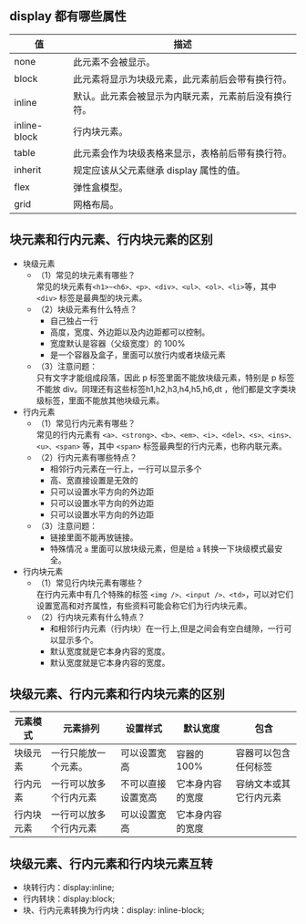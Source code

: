 ## display 都有哪些属性
| 值      | 描述 |
| ----------- | ----------- |
| none      | 此元素不会被显示。       |
| block   | 此元素将显示为块级元素，此元素前后会带有换行符。        |
| inline   | 默认。此元素会被显示为内联元素，元素前后没有换行符。       |
| inline-block   | 行内块元素。        |
| table   | 此元素会作为块级表格来显示，表格前后带有换行符。        |
| inherit   | 规定应该从父元素继承 display 属性的值。        |
| flex   | 弹性盒模型。        |
| grid   | 网格布局。        |

## 块元素和行内元素、行内块元素的区别
- 块级元素
    - （1）常见的块元素有哪些？<br>
        常见的块元素有`<h1>~<h6>、<p>、<div>、<ul>、<ol>、<li>`等，其中 `<div>` 标签是最典型的块元素。
    - （2）块级元素有什么特点？<br>
        - 自己独占一行
        - 高度，宽度、外边距以及内边距都可以控制。
        - 宽度默认是容器（父级宽度）的 100%
        - 是一个容器及盒子，里面可以放行内或者块级元素
    - （3）注意问题：<br>
        只有文字才能组成段落，因此 p 标签里面不能放块级元素，特别是 p 标签不能放 div。同理还有这些标签h1,h2,h3,h4,h5,h6,dt ，他们都是文字类块级标签，里面不能放其他块级元素。
- 行内元素
    - （1）常见行内元素有哪些？<br>
        常见的行内元素有 `<a>、<strong>、<b>、<em>、<i>、<del>、<s>、<ins>、<u>、<span>` 等，其中 `<span>` 标签最典型的行内元素，也称内联元素。
    - （2）行内元素有哪些特点？<br>
        - 相邻行内元素在一行上，一行可以显示多个
        - 高、宽直接设置是无效的
        - 只可以设置水平方向的外边距
        - 只可以设置水平方向的外边距
        - 只可以设置水平方向的外边距
    - （3）注意问题：<br>
        - 链接里面不能再放链接。
        - 特殊情况 `a` 里面可以放块级元素，但是给 `a` 转换一下块级模式最安全。
- 行内块元素
    - （1）常见行内块元素有哪些？<br>
        在行内元素中有几个特殊的标签 `<img />、<input />、<td>`，可以对它们设置宽高和对齐属性，有些资料可能会称它们为行内块元素。
    - （2）行内块元素有什么特点？
        - 和相邻行内元素（行内块）在一行上,但是之间会有空白缝隙，一行可以显示多个。
        - 默认宽度就是它本身内容的宽度。
        - 默认宽度就是它本身内容的宽度。
## 块级元素、行内元素和行内块元素的区别
| 元素模式      | 元素排列 | 设置样式 | 默认宽度 | 包含 |
| ----------- | ----------- | ----------- | ----------- | ----------- |
| 块级元素      | 一行只能放一个元素。       |  可以设置宽高       |  容器的100%       | 容器可以包含任何标签  |
| 行内元素   | 一行可以放多个行内元素        |  不可以直接设置宽高   |  它本身内容的宽度       |  容纳文本或其它行内元素  |
| 行内块元素   | 一行可以放多个行内元素       |  可以设置宽高    |  它本身内容的宽度       |

## 块级元素、行内元素和行内块元素互转
- 块转行内：display:inline;
- 行内转块：display:block;
- 块、行内元素转换为行内块：display: inline-block;

